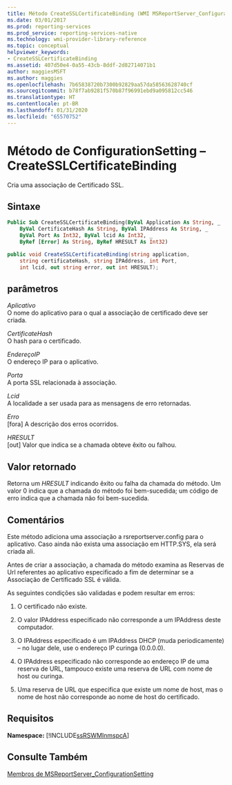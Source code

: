 ```yaml
---
title: Método CreateSSLCertificateBinding (WMI MSReportServer_ConfigurationSetting) | Microsoft Docs
ms.date: 03/01/2017
ms.prod: reporting-services
ms.prod_service: reporting-services-native
ms.technology: wmi-provider-library-reference
ms.topic: conceptual
helpviewer_keywords:
- CreateSSLCertificateBinding
ms.assetid: 407d50e4-0a55-43cb-8ddf-2d82714071b1
author: maggiesMSFT
ms.author: maggies
ms.openlocfilehash: 7b65838720b7300b92829aa57da58563628740cf
ms.sourcegitcommit: b78f7ab9281f570b87f96991ebd9a095812cc546
ms.translationtype: HT
ms.contentlocale: pt-BR
ms.lasthandoff: 01/31/2020
ms.locfileid: "65570752"
---
```

# <a name="configurationsetting-method---createsslcertificatebinding"></a>Método de ConfigurationSetting – CreateSSLCertificateBinding
  Cria uma associação de Certificado SSL.  
  
## <a name="syntax"></a>Sintaxe  
  
```vb  
Public Sub CreateSSLCertificateBinding(ByVal Application As String, _  
    ByVal CertificateHash As String, ByVal IPAddress As String, _  
    ByVal Port As Int32, ByVal lcid As Int32, _  
    ByRef [Error] As String, ByRef HRESULT As Int32)  
```  
  
```csharp  
public void CreateSSLCertificateBinding(string application,   
    string certificateHash, string IPAddress, int Port,   
    int lcid, out string error, out int HRESULT);  
```  
  
## <a name="parameters"></a>parâmetros  
 *Aplicativo*  
 O nome do aplicativo para o qual a associação de certificado deve ser criada.  
  
 *CertificateHash*  
 O hash para o certificado.  
  
 *EndereçoIP*  
 O endereço IP para o aplicativo.  
  
 *Porta*  
 A porta SSL relacionada à associação.  
  
 *Lcid*  
 A localidade a ser usada para as mensagens de erro retornadas.  
  
 *Erro*  
 [fora] A descrição dos erros ocorridos.  
  
 *HRESULT*  
 [out] Valor que indica se a chamada obteve êxito ou falhou.  
  
## <a name="return-value"></a>Valor retornado  
 Retorna um *HRESULT* indicando êxito ou falha da chamada do método. Um valor 0 indica que a chamada do método foi bem-sucedida; um código de erro indica que a chamada não foi bem-sucedida.  
  
## <a name="remarks"></a>Comentários  
 Este método adiciona uma associação a rsreportserver.config para o aplicativo. Caso ainda não exista uma associação em HTTP.SYS, ela será criada ali.  
  
 Antes de criar a associação, a chamada do método examina as Reservas de Url referentes ao aplicativo especificado a fim de determinar se a Associação de Certificado SSL é válida.  
  
 As seguintes condições são validadas e podem resultar em erros:  
  
1.  O certificado não existe.  
  
2.  O valor IPAddress especificado não corresponde a um IPAddress deste computador.  
  
3.  O IPAddress especificado é um IPAddress DHCP (muda periodicamente) – no lugar dele, use o endereço IP curinga (0.0.0.0).  
  
4.  O IPAddress especificado não corresponde ao endereço IP de uma reserva de URL, tampouco existe uma reserva de URL com nome de host ou curinga.  
  
5.  Uma reserva de URL que especifica que existe um nome de host, mas o nome de host não corresponde ao nome de host do certificado.  
  
## <a name="requirements"></a>Requisitos  
 **Namespace:** [!INCLUDE[ssRSWMInmspcA](../../includes/ssrswminmspca-md.md)]  
  
## <a name="see-also"></a>Consulte Também  
 [Membros de MSReportServer_ConfigurationSetting](../../reporting-services/wmi-provider-library-reference/msreportserver-configurationsetting-members.md)  
  
  
